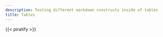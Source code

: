 ```yaml
---
description: Testing different markdown constructs inside of tables
title: Tables
---
```

{{< piratify >}}